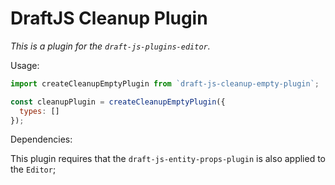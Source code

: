 # DraftJS Cleanup Plugin

*This is a plugin for the `draft-js-plugins-editor`.*

Usage:

```js
import createCleanupEmptyPlugin from `draft-js-cleanup-empty-plugin`;

const cleanupPlugin = createCleanupEmptyPlugin({
  types: []
});
```

Dependencies:

This plugin requires that the `draft-js-entity-props-plugin` is also applied to the `Editor`;
